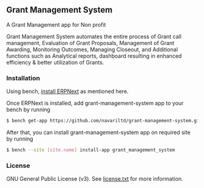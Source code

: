 ## Grant Management System

A Grant Management app for Non profit

Grant Management System automates the entire process of Grant call management, Evaluation of Grant Proposals, Management of Grant Awarding, Monitoring Outcomes, Managing Closeout, and Additional functions such as Analytical reports, dashboard resulting in enhanced efficiency & better utilization of Grants.

### Installation

Using bench, [install ERPNext](https://github.com/frappe/bench#installation) as mentioned here.

Once ERPNext is installed, add grant-management-system app to your bench by running

```sh
$ bench get-app https://github.com/navariltd/grant-management-system.git
```

After that, you can install grant-management-system app on required site by running

```sh
$ bench --site [site.name] install-app grant_management_system
```

### License

GNU General Public License (v3). See [license.txt](https://github.com/navariltd/grant-management-system/blob/master/license.txt) for more information.